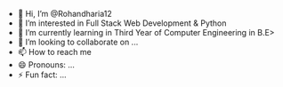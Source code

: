 - 👋 Hi, I’m @Rohandharia12
- 👀 I’m interested in Full Stack Web Development & Python
- 🌱 I’m currently learning in Third Year of Computer Engineering in B.E>
- 💞️ I’m looking to collaborate on ...
- 📫 How to reach me
- 😄 Pronouns: ...
- ⚡ Fun fact: ...

<!---
Rohandharia12/Rohandharia12 is a ✨ special ✨ repository because its `README.md` (this file) appears on your GitHub profile.
You can click the Preview link to take a look at your changes.
--->
